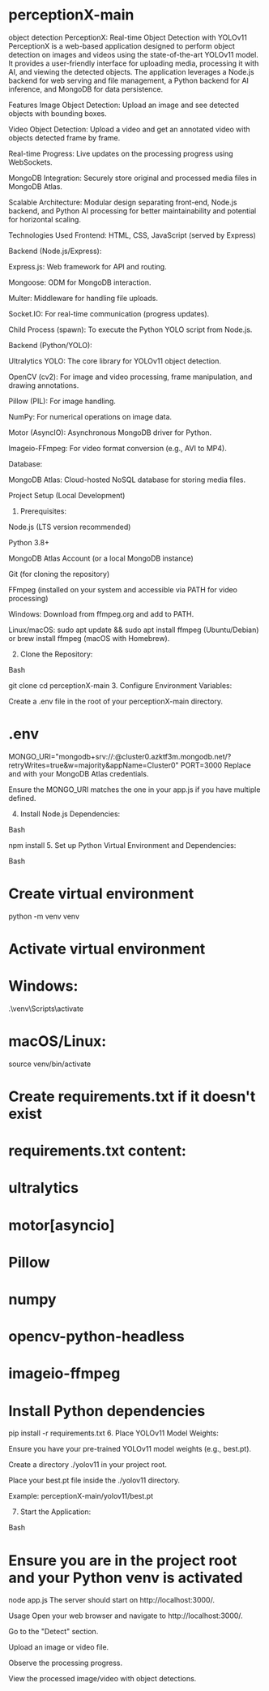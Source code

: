 # perceptionX-main
object detection
PerceptionX: Real-time Object Detection with YOLOv11
PerceptionX is a web-based application designed to perform object detection on images and videos using the state-of-the-art YOLOv11 model. It provides a user-friendly interface for uploading media, processing it with AI, and viewing the detected objects. The application leverages a Node.js backend for web serving and file management, a Python backend for AI inference, and MongoDB for data persistence.

Features
Image Object Detection: Upload an image and see detected objects with bounding boxes.

Video Object Detection: Upload a video and get an annotated video with objects detected frame by frame.

Real-time Progress: Live updates on the processing progress using WebSockets.

MongoDB Integration: Securely store original and processed media files in MongoDB Atlas.

Scalable Architecture: Modular design separating front-end, Node.js backend, and Python AI processing for better maintainability and potential for horizontal scaling.

Technologies Used
Frontend: HTML, CSS, JavaScript (served by Express)

Backend (Node.js/Express):

Express.js: Web framework for API and routing.

Mongoose: ODM for MongoDB interaction.

Multer: Middleware for handling file uploads.

Socket.IO: For real-time communication (progress updates).

Child Process (spawn): To execute the Python YOLO script from Node.js.

Backend (Python/YOLO):

Ultralytics YOLO: The core library for YOLOv11 object detection.

OpenCV (cv2): For image and video processing, frame manipulation, and drawing annotations.

Pillow (PIL): For image handling.

NumPy: For numerical operations on image data.

Motor (AsyncIO): Asynchronous MongoDB driver for Python.

Imageio-FFmpeg: For video format conversion (e.g., AVI to MP4).

Database:

MongoDB Atlas: Cloud-hosted NoSQL database for storing media files.

Project Setup (Local Development)
1. Prerequisites:

Node.js (LTS version recommended)

Python 3.8+

MongoDB Atlas Account (or a local MongoDB instance)

Git (for cloning the repository)

FFmpeg (installed on your system and accessible via PATH for video processing)

Windows: Download from ffmpeg.org and add to PATH.

Linux/macOS: sudo apt update && sudo apt install ffmpeg (Ubuntu/Debian) or brew install ffmpeg (macOS with Homebrew).

2. Clone the Repository:

Bash

git clone <your-repository-url>
cd perceptionX-main
3. Configure Environment Variables:

Create a .env file in the root of your perceptionX-main directory.

# .env
MONGO_URI="mongodb+srv://<username>:<password>@cluster0.azktf3m.mongodb.net/?retryWrites=true&w=majority&appName=Cluster0"
PORT=3000
Replace <username> and <password> with your MongoDB Atlas credentials.

Ensure the MONGO_URI matches the one in your app.js if you have multiple defined.

4. Install Node.js Dependencies:

Bash

npm install
5. Set up Python Virtual Environment and Dependencies:

Bash

# Create virtual environment
python -m venv venv

# Activate virtual environment
# Windows:
.\venv\Scripts\activate
# macOS/Linux:
source venv/bin/activate

# Create requirements.txt if it doesn't exist
# requirements.txt content:
# ultralytics
# motor[asyncio]
# Pillow
# numpy
# opencv-python-headless
# imageio-ffmpeg

# Install Python dependencies
pip install -r requirements.txt
6. Place YOLOv11 Model Weights:

Ensure you have your pre-trained YOLOv11 model weights (e.g., best.pt).

Create a directory ./yolov11 in your project root.

Place your best.pt file inside the ./yolov11 directory.

Example: perceptionX-main/yolov11/best.pt

7. Start the Application:

Bash

# Ensure you are in the project root and your Python venv is activated
node app.js
The server should start on http://localhost:3000/.

Usage
Open your web browser and navigate to http://localhost:3000/.

Go to the "Detect" section.

Upload an image or video file.

Observe the processing progress.

View the processed image/video with object detections.  
